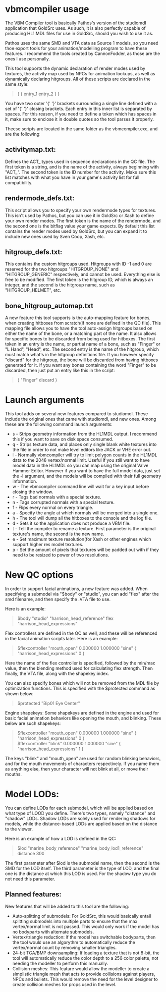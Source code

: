 # vbmcompiler usage

The VBM Compiler tool is basically Pathos's version of the studiomdl application that
GoldSrc uses. As such, it is also perfectly capable of producing HL1 MDL files for use
in GoldSrc, should you wish to use it as.

Pathos uses the same SMD and VTA data as Source 1 models, so you need thoe export
tools for your animation/modelling program to have these features. I recommend the tools
created by CannonFodder, as those are the ones I use personally.

This tool supports the dynamic declaration of render modes used by textures, the activity
map used by NPCs for animation lookups, as well as dynamically declaring hitgroups. All of
these scripts are declared in the same style:

>{
>	{ entry_1 entry_2 }
>}

You have two outer '{' '}' brackets surrounding a single line defined with a set of '{' '}'
closing brackets. Each entry in this inner list is separated by spaces. For this reason, if
you need to define a token which has spaces in it, make sure to enclose it in double quotes
so the tool parses it properly.

Theese scripts are located in the same folder as the vbmcompiler.exe, and are the following:

## activitymap.txt:
Defines the ACT_ types used in sequence declarations in the QC file. The first token is a
string, and is the name of the activity, always beginning with "ACT_". The second token is
the ID number for the activity. Make sure this list matches with what you have in your game's
activity list for full compatibility.

## rendermode_defs.txt:
This script allows you to specify your own rendermode types for textures. This isn't used by
Pathos, but you can use it in GoldSrc or Xash to define your own render modes. The first token
is the name of the rendermode, and the second one is the bitflag value your game expects. By
default this list contains the render modes used by GoldSrc, but you can expand it to include
new ones used by Sven Coop, Xash, etc.

## hitgroup_defs.txt:
This contains the custom hitgroups used. Hitgroups with ID -1 and 0 are reserved for the two
hitgroups "HITGROUP_NONE" and "HITGROUP_GENERIC" respectively, and cannot be used. Everything
else is free to be modified. The first token is the hitgroup ID, which is always an integer,
and the second is the hitgroup name, such as "HITGROUP_HELMET", etc.

## bone_hitgroup_automap.txt
A new feature this tool supports is the auto-mapping feature for bones, when creating hitboxes
from scratch(if none are defined in the QC file). This mapping file allows you to have the tool
auto-assign hitgroups based on either the name of the bone, or a matching part of the name. It
also allows for specific bones to be discarded from being used for hitboxes.
The first token in an entry is the name, or partial name of a bone, such as "Finger" or "L Hand",
"Head", etc. The second entry is the name of the hitgroup, which must match what's in the hitgroup
definitions file. If you however specify "discard" for the hitgroup, the bone will be discarded
from having hitboxes generated for it. If you want any bones containing the word "Finger" to be
discarded, then just put an entry like this in the script:

>	{ "Finger" discard }
   
# Launch arguments
This tool adds on several new features compared to studiomdl. These include the original ones
that came with studiomdl, and new ones. Among these are the following command launch 
arguments:
 - s - Strips geometry information from the HL1MDL output. I recommend this if you want
      to save on disk space consumed.
 - q - Strips texture data, and places only single blank white textures into the file
      in order to not make level editors like JACK or VHE error out.
 - l - Normally vbmcompiler will try to limit polygon counts in the HL1MDL data to the
      2048 vertex/normal limit. Useful if you still want to have model data in the
	  HL1MDL so you can map using the original Valve Hammer Editor. However if you
	  want to have the full model data, just set the -l argument, and the models will
	  be compiled with their full geometry information.
 - w - The vbmcompiler command line will wait for a key input before closing the window.
 - r - Tags bad normals with a special texture.
 - n - Tags corrupted normals with a special texture.
 - f - Flips every normal on every triangle.
 - a - Specify the angle at which normals will be merged into a single one.
 - h - The tool will dump all the hitboxes to the console and the log file.
 - d - Sets it so the application does not produce a VBM file.
 - t - Tell the compiler to rename a texture. First parameter is the original texture's
      name, the second is the new name.
 - e - Set maximum texture resolution(for Xash or other engines which support higher res
      model textures.
 - p - Set the amount of pixels that textures will be padded out with if they need to be
      resized to power of two resolutions.
 
# New QC options
In order to support facial animations, a new feature was added. When specifying a
submodel via "$body" or "studio", you can add "flex" after the smd filename, and
then specify the .VTA file to use.

Here is an example:
>$body "studio" "harrison_head_reference" flex "harrison_head_expressions" <br />

Flex controllers are defined in the QC as well, and these will be referenced in the
facial animation scripts later. Here is an example:
>$flexcontroller "mouth_open" 0.000000 1.000000 "sine" { "harrison_head_expressions" 0 } <br />

Here the name of the flex controller is specified, followed by the min/max value, then
the blending method used for calculating flex strength. Then finally, the VTA file, along
with the shapekey index.

You can also specify bones which will not be removed from the MDL file by optimization
functions. This is specified with the $protected command as shown below:
>$protected "Bip01 Eye Center" <br />

Engine shapekeys:
Some shapekeys are defined in the engine and used for basic facial animation behaviors
like opening the mouth, and blinking. These below are such shapekeys:
>$flexcontroller "mouth_open" 0.000000 1.000000 "sine" { "harrison_head_expressions" 0 } <br />
>$flexcontroller "blink" 0.000000 1.000000 "sine" { "harrison_head_expressions" 1 } <br />

The keys "blink" and "mouth_open" are used for random blinking behaviors, and for the
mouth movements of characters respectively. If you name them as anything else, then
your character will not blink at all, or move their mouths.

# Model LODs:
You can define LODs for each submodel, which will be applied based on what
type of LOOD you define. There's two types, namely "distance" and "shadow"
LODs. Shadow LODs are solely used for rendering shadows for models, while
the distance-based LODs are applied based on the distance to the viewer.

Here is an example of how a LOD is defined in the QC:
>$lod "marine_body_reference" "marine_body_lod1_reference" distance 300<br />

The first parameter after $lod is the submodel name, then the second is the
SMD for the LOD itself. The third parameter is the type of LOD, and the final
one is the distance at which this LOD is used. For the shadow type you do not
need this parameter.

## Planned features:
New features that will be added to this tool are the following:
 - Auto-splitting of submodels: For GoldSrc, this would basically entail splitting submodels into
   multiple parts to ensure that the max vertex/normal limit is not passed. This would only work
   if the model has no bodyparts with alternate submodels.
 - Vertex/triangle reduction: If the model has switchable bodyparts, then the tool would use an
   algorythm to automatically reduce the vertex/normal count by removing smaller triangles.
 - 24-bit TGA/BMP downsampling: If loading a texture that is not 8-bit, the tool will automatically
   reduce the color depth to a 256 color palette, not needing the modeller to perform this manually.
 - Collision meshes: This feature would allow the modeller to create a simplistic triangle mesh that
   acts to provide collisions against players, NPCs and bullets. This would remove the need for the
   level designer to create collision meshes for props used in the level.

